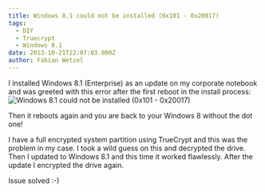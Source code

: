 ```yaml
---
title: Windows 8.1 could not be installed (0x101 - 0x20017)
tags:
  - DIY
  - Truecrypt
  - Windows 8.1
date: 2013-10-21T22:07:03.000Z
author: Fabian Wetzel
---
```


I installed Windows 8.1 (Enterprise) as an update on my corporate notebook and was greeted with this error after the first reboot in the install process:![Windows 8.1 could not be installed (0x101 - 0x20017)](https://az275061.vo.msecnd.net/blogmedia/2013/10/Windows-8.1-could-not-be-installed-0x101-0x20017.jpg "Windows 8.1 could not be installed (0x101 - 0x20017)")

Then it reboots again and you are back to your Windows 8 without the dot one!

I have a full encrypted system partition using TrueCrypt and this was the problem in my case. I took a wild guess on this and decrypted the drive. Then I updated to Windows 8.1 and this time it worked flawlessly. After the update I encrypted the drive again.

Issue solved :-)



